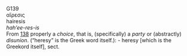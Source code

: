G139  
αἵρεσις  
hairesis  
*hah‘ee-res-is*  
From [138](g0138) properly a *choice*, that is, (specifically) a *party*
or (abstractly) *disunion*. (“heresy” is the Greek word itself.): -
heresy \[which is the Greekord itself\], sect.  
